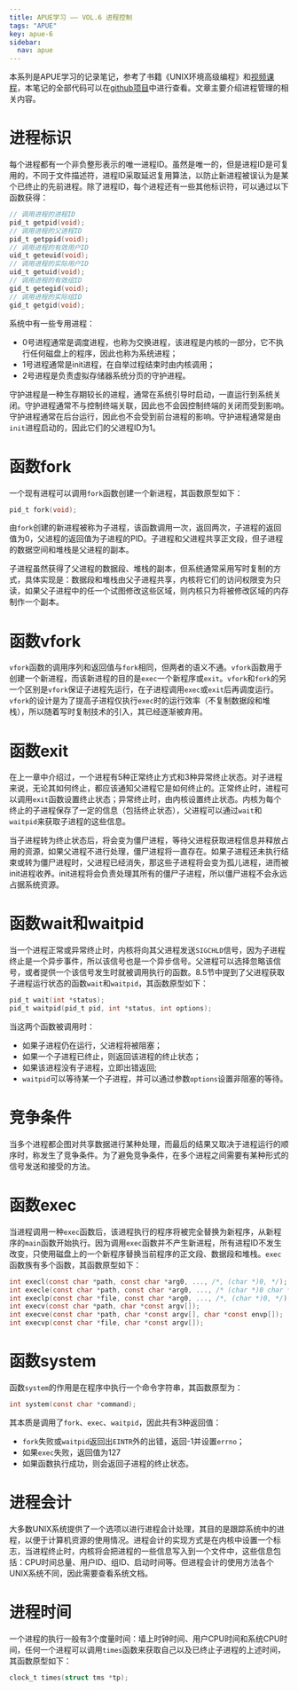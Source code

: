 ```yaml
---
title: APUE学习 —— VOL.6 进程控制
tags: "APUE"
key: apue-6
sidebar:
  nav: apue
---
```


本系列是APUE学习的记录笔记，参考了书籍《UNIX环境高级编程》和[视频课程](https://www.bilibili.com/video/BV18p4y167Md/)，本笔记的全部代码可以在[github项目](https://github.com/TypeFloat/Learning-APUE)中进行查看。文章主要介绍进程管理的相关内容。<!--more-->

# 进程标识

每个进程都有一个非负整形表示的唯一进程ID。虽然是唯一的，但是进程ID是可复用的，不同于文件描述符，进程ID采取延迟复用算法，以防止新进程被误认为是某个已终止的先前进程。除了进程ID，每个进程还有一些其他标识符，可以通过以下函数获得：

```c
// 调用进程的进程ID
pid_t getpid(void);
// 调用进程的父进程ID
pid_t getppid(void);
// 调用进程的有效用户ID
uid_t geteuid(void);
// 调用进程的实际用户ID
uid_t getuid(void);
// 调用进程的有效组ID
gid_t getegid(void);
// 调用进程的实际组ID
gid_t getgid(void);
```

系统中有一些专用进程：

- 0号进程通常是调度进程，也称为交换进程，该进程是内核的一部分，它不执行任何磁盘上的程序，因此也称为系统进程；
- 1号进程通常是init进程，在自举过程结束时由内核调用；
- 2号进程是负责虚拟存储器系统分页的守护进程。

守护进程是一种生存期较长的进程，通常在系统引导时启动，一直运行到系统关闭。守护进程通常不与控制终端关联，因此也不会因控制终端的关闭而受到影响。守护进程通常在后台运行，因此也不会受到前台进程的影响。守护进程通常是由`init`进程启动的，因此它们的父进程ID为1。      

# 函数fork

 一个现有进程可以调用`fork`函数创建一个新进程，其函数原型如下：

```c
pid_t fork(void);
```

由`fork`创建的新进程被称为子进程，该函数调用一次，返回两次，子进程的返回值为0，父进程的返回值为子进程的PID。子进程和父进程共享正文段，但子进程的数据空间和堆栈是父进程的副本。

子进程虽然获得了父进程的数据段、堆栈的副本，但系统通常采用写时复制的方式，具体实现是：数据段和堆栈由父子进程共享，内核将它们的访问权限变为只读，如果父子进程中的任一个试图修改这些区域，则内核只为将被修改区域的内存制作一个副本。

# 函数vfork

`vfork`函数的调用序列和返回值与`fork`相同，但两者的语义不通。`vfork`函数用于创建一个新进程，而该新进程的目的是`exec`一个新程序或`exit`。`vfork`和`fork`的另一个区别是`vfork`保证子进程先运行，在子进程调用`exec`或`exit`后再调度运行。`vfork`的设计是为了提高子进程仅执行`exec`时的运行效率（不复制数据段和堆栈），所以随着写时复制技术的引入，其已经逐渐被弃用。

# 函数exit

在上一章中介绍过，一个进程有5种正常终止方式和3种异常终止状态。对子进程来说，无论其如何终止，都应该通知父进程它是如何终止的。正常终止时，进程可以调用`exit`函数设置终止状态；异常终止时，由内核设置终止状态。内核为每个终止的子进程保存了一定的信息（包括终止状态），父进程可以通过`wait`和`waitpid`来获取子进程的这些信息。

当子进程转为终止状态后，将会变为僵尸进程，等待父进程获取进程信息并释放占用的资源，如果父进程不进行处理，僵尸进程将一直存在。如果子进程还未执行结束或转为僵尸进程时，父进程已经消失，那这些子进程将会变为孤儿进程，进而被init进程收养。init进程将会负责处理其所有的僵尸子进程，所以僵尸进程不会永远占据系统资源。

# 函数wait和waitpid

当一个进程正常或异常终止时，内核将向其父进程发送`SIGCHLD`信号，因为子进程终止是一个异步事件，所以该信号也是一个异步信号。父进程可以选择忽略该信号，或者提供一个该信号发生时就被调用执行的函数。8.5节中提到了父进程获取子进程运行状态的函数`wait`和`waitpid`，其函数原型如下：

```c
pid_t wait(int *status);
pid_t waitpid(pid_t pid, int *status, int options);
```

当这两个函数被调用时：

- 如果子进程仍在运行，父进程将被阻塞；
- 如果一个子进程已终止，则返回该进程的终止状态；
- 如果该进程没有子进程，立即出错返回;
- `waitpid`可以等待某一个子进程，并可以通过参数`options`设置非阻塞的等待。

# 竞争条件

当多个进程都企图对共享数据进行某种处理，而最后的结果又取决于进程运行的顺序时，称发生了竞争条件。为了避免竞争条件，在多个进程之间需要有某种形式的信号发送和接受的方法。

# 函数exec

当进程调用一种`exec`函数后，该进程执行的程序将被完全替换为新程序，从新程序的`main`函数开始执行。因为调用`exec`函数并不产生新进程，所有进程ID不发生改变，只使用磁盘上的一个新程序替换当前程序的正文段、数据段和堆栈。`exec`函数族有多个函数，其函数原型如下：

```c
int execl(const char *path, const char *arg0, ..., /*, (char *)0, */);
int execle(const char *path, const char *arg0, ..., /* (char *)0 char *const envp[] */);
int execlp(const char *file, const char *arg0, ..., /*, (char *)0, */);
int execv(const char *path, char *const argv[]);
int execve(const char *path, char *const argv[], char *const envp[]);
int execvp(const char *file, char *const argv[]);
```

# 函数system

函数`system`的作用是在程序中执行一个命令字符串，其函数原型为：

```c
int system(const char *command);
```

其本质是调用了`fork`、`exec`、`waitpid`，因此共有3种返回值：

- `fork`失败或`waitpid`返回出`EINTR`外的出错，返回-1并设置`errno`；
- 如果`exec`失败，返回值为127
- 如果函数执行成功，则会返回子进程的终止状态。

# 进程会计

大多数UNIX系统提供了一个选项以进行进程会计处理，其目的是跟踪系统中的进程，以便于计算机资源的使用情况。进程会计的实现方式是在内核中设置一个标志，当进程终止时，内核将会把进程的一些信息写入到一个文件中，这些信息包括：CPU时间总量、用户ID、组ID、启动时间等。但进程会计的使用方法各个UNIX系统不同，因此需要查看系统文档。

# 进程时间 

一个进程的执行一般有3个度量时间：墙上时钟时间、用户CPU时间和系统CPU时间，任何一个进程可以调用`times`函数来获取自己以及已终止子进程的上述时间，其函数原型如下：

```c
clock_t times(struct tms *tp);
```